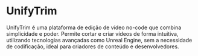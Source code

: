 # UnifyTrim
UnifyTrim é uma plataforma de edição de vídeo no-code que combina simplicidade e poder. Permite cortar e criar vídeos de forma intuitiva, utilizando tecnologias avançadas como Unreal Engine, sem a necessidade de codificação, ideal para criadores de conteúdo e desenvolvedores.
